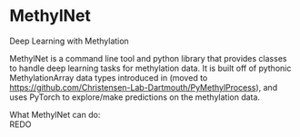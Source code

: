 # MethylNet

Deep Learning with Methylation

MethylNet is a command line tool and python library that provides classes to handle deep learning tasks for methylation data. It is built off of pythonic MethylationArray data types introduced in (moved to https://github.com/Christensen-Lab-Dartmouth/PyMethylProcess), and uses PyTorch to explore/make predictions on the methylation data.

What MethylNet can do:  
REDO
